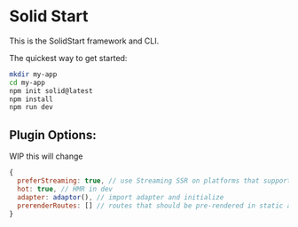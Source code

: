 # Solid Start

This is the SolidStart framework and CLI.

The quickest way to get started:

```bash
mkdir my-app
cd my-app
npm init solid@latest
npm install
npm run dev
```

## Plugin Options:

WIP this will change

```js
{
  preferStreaming: true, // use Streaming SSR on platforms that support it
  hot: true, // HMR in dev
  adapter: adaptor(), // import adapter and initialize
  prerenderRoutes: [] // routes that should be pre-rendered in static adapter
}
```
